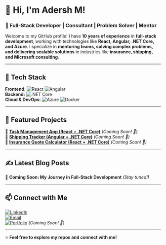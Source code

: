 # 👋 Hi, I'm Adersh M!  
### 🚀 Full-Stack Developer | Consultant | Problem Solver | Mentor  

Welcome to my GitHub profile! I have **10 years of experience** in **full-stack development**, working with technologies like **React, Angular, .NET Core, and Azure**. I specialize in **mentoring teams, solving complex problems, and delivering scalable solutions** in industries like **insurance, shipping, and Microsoft consulting**.  

---

## 🔧 Tech Stack  
**Frontend:** ![React](https://img.shields.io/badge/React-20232A?style=flat&logo=react&logoColor=61DAFB) ![Angular](https://img.shields.io/badge/Angular-DD0031?style=flat&logo=angular&logoColor=white)  
**Backend:** ![.NET Core](https://img.shields.io/badge/.NET_Core-512BD4?style=flat&logo=dotnet&logoColor=white)  
**Cloud & DevOps:** ![Azure](https://img.shields.io/badge/Azure-0078D4?style=flat&logo=microsoft-azure&logoColor=white) ![Docker](https://img.shields.io/badge/Docker-2496ED?style=flat&logo=docker&logoColor=white)  

---

## 📌 Featured Projects  
🔹 **[Task Management App (React + .NET Core)](https://github.com/adersh-m/task-manager)** *(Coming Soon! 🚀)*  
🔹 **[Shipping Tracker (Angular + .NET Core)](https://github.com/adersh-m/shipping-tracker)** *(Coming Soon! 🚀)*  
🔹 **[Insurance Quote Calculator (React + .NET Core)](https://github.com/adersh-m/insurance-quote)** *(Coming Soon! 🚀)*  

---

## ✍️ Latest Blog Posts  
📝 **Coming Soon: My Journey in Full-Stack Development** *(Stay tuned!)*  

---

## 📫 Connect with Me  
[![LinkedIn](https://img.shields.io/badge/LinkedIn-0077B5?style=flat&logo=linkedin&logoColor=white)](https://www.linkedin.com/in/adershm32/)  
[![Email](https://img.shields.io/badge/Email-D14836?style=flat&logo=gmail&logoColor=white)](mailto:adersh.008@gmail.com)  
[![Portfolio](https://img.shields.io/badge/Portfolio-000000?style=flat&logo=github&logoColor=white)](https://adersh-m.github.io/) *(Coming Soon! 🚀)*  

---

⭐ **Feel free to explore my repos and connect with me!**  
